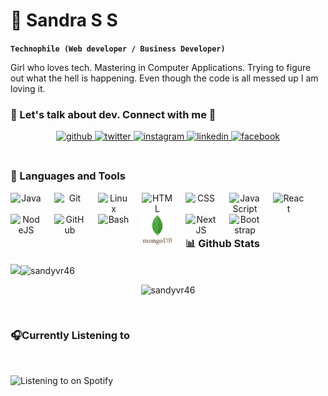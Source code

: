 # 👒 Sandra S S

**`Technophile (Web developer / Business Developer) `**
  
Girl who loves tech. Mastering in Computer Applications. Trying to figure out what the hell is happening. Even though the code is all messed up I am loving it. 


<h3 align="left" > 🔌 Let's talk about dev. Connect with me 🤝</h3>
<div align="center">
<a href="https://github.com/https://www.linkedin.com/in/mesandra/" target="_blank">
<img src=https://img.shields.io/badge/github-%2324292e.svg?&style=for-the-badge&logo=github&logoColor=white alt=github style="margin-bottom: 5px;" />
</a>
<a href="https://twitter.com/iamrishavanand" target="_blank">
<img src=https://img.shields.io/badge/twitter-%2300acee.svg?&style=for-the-badge&logo=twitter&logoColor=white alt=twitter style="margin-bottom: 5px;" />
</a>
<a href="https://instagram.com/https://www.instagram.com/farrenbrat/" target="_blank">
<img src=https://img.shields.io/badge/instagram-%23000000.svg?&style=for-the-badge&logo=instagram&logoColor=white alt=instagram style="margin-bottom: 5px;" />
</a>
<a href="https://linkedin.com/in/https://twitter.com/MeSandy46" target="_blank">
<img src=https://img.shields.io/badge/linkedin-%231E77B5.svg?&style=for-the-badge&logo=linkedin&logoColor=white alt=linkedin style="margin-bottom: 5px;" />
</a>
<a href="https://www.facebook.com/https://www.facebook.com/profile.php?id=100012656294690" target="_blank">
<img src=https://img.shields.io/badge/facebook-%232E87FB.svg?&style=for-the-badge&logo=facebook&logoColor=white alt=facebook style="margin-bottom: 5px;" />
</a>  
</div>  
<br/>
<h3 align="left">🧰 Languages and Tools</h3>
<p align="center">
  <img align="left" alt="Java" width="50px" style="padding-right:20px;" src="https://cdn.jsdelivr.net/gh/devicons/devicon/icons/java/java-original.svg"/>
  <img align="left" alt="Git" width="50px" style="padding-right:20px;" src="https://cdn.jsdelivr.net/gh/devicons/devicon/icons/git/git-original.svg" />
  <img align="left" alt="Linux" width="50px" style="padding-right:20px;" src="https://cdn.jsdelivr.net/gh/devicons/devicon/icons/linux/linux-original.svg" />
  <img align="left" alt="HTML" width="50px" style="padding-right:20px;" src="https://cdn.jsdelivr.net/gh/devicons/devicon/icons/html5/html5-plain.svg" />
  <img align="left" alt="CSS" width="50px" style="padding-right:20px;" src="https://cdn.jsdelivr.net/gh/devicons/devicon/icons/css3/css3-plain.svg" />
  <img align="left" alt="JavaScript" width="50px" style="padding-right:20px;" src="https://cdn.jsdelivr.net/gh/devicons/devicon/icons/javascript/javascript-plain.svg" />
  <img align="left" alt="React" width="50px" style="padding-right:20px;" src="https://cdn.jsdelivr.net/gh/devicons/devicon/icons/react/react-original.svg" />
  <img align="left" alt="NodeJS" width="50px" style="padding-right:20px;" src="https://cdn.jsdelivr.net/gh/devicons/devicon/icons/nodejs/nodejs-original.svg" />
  <img align="left" alt="GitHub" width="50px" style="padding-right:20px;" src="https://cdn.jsdelivr.net/gh/devicons/devicon/icons/github/github-original.svg" />
  <img align="left" alt="Bash" width="50px" style="padding-right:20px;" src="https://cdn.jsdelivr.net/gh/devicons/devicon/icons/bash/bash-original.svg" />
  <img align="left" alt="MongoDB" width="50px" style="padding-right:20px;" src="https://raw.githubusercontent.com/devicons/devicon/master/icons/mongodb/mongodb-original-wordmark.svg" />
  <img align="left" alt="NextJS" width="50px" style="padding-right:20px;" src="https://profilinator.rishav.dev/skills-assets/nextjs.png" />
  <img align="left" alt="Bootstrap" width="50px" style="padding-right:20px;" src="https://profilinator.rishav.dev/skills-assets/bootstrap-plain.svg" />
  <br />
</p>
<br/> 
<h3 align="left">📊 Github Stats</h3>
<img src="https://github-readme-stats.vercel.app/api?username=SandyVR46&show_icons=true&count_private=true&hide_border=true" align="left" />  
<p><img align="center" src="https://github-readme-streak-stats.herokuapp.com/?user=sandyvr46&" alt="sandyvr46" /></p>
<p align="center"> <img src="https://komarev.com/ghpvc/?username=sandyvr46&label=Profile%20views&color=0e75b6&style=flat" alt="sandyvr46" /> </p>
<br/> 
<h3 align="left">🎧Currently Listening to</h3>  
<br/>

![Listening to on Spotify](https://spotify-github-profile.vercel.app/api/view?uid=31k4pw7ktivyz2x4oxigxfyxqhua&cover_image=true&theme=default&show_offline=false)  

<br/> 



<br/>  











